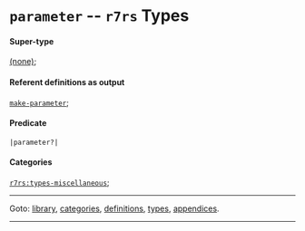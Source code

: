 

<a id='type__r7rs__parameter'></a>

# `parameter` -- `r7rs` Types


#### Super-type

[(none)](../../r7rs/types/_index.md#toc__r7rs__types);


#### Referent definitions as output

[`make-parameter`](../../r7rs/definitions/make-parameter.md#definition__r7rs__make-parameter);


#### Predicate

```
|parameter?|
```


#### Categories

[`r7rs:types-miscellaneous`](../../r7rs/categories/r7rs_3a_types-miscellaneous.md#category__r7rs__r7rs_3a_types-miscellaneous);

----

Goto: [library](../../r7rs/_index.md#library__r7rs), [categories](../../r7rs/categories/_index.md#toc__r7rs__categories), [definitions](../../r7rs/definitions/_index.md#toc__r7rs__definitions), [types](../../r7rs/types/_index.md#toc__r7rs__types), [appendices](../../r7rs/appendices/_index.md#toc__r7rs__appendices).

----

